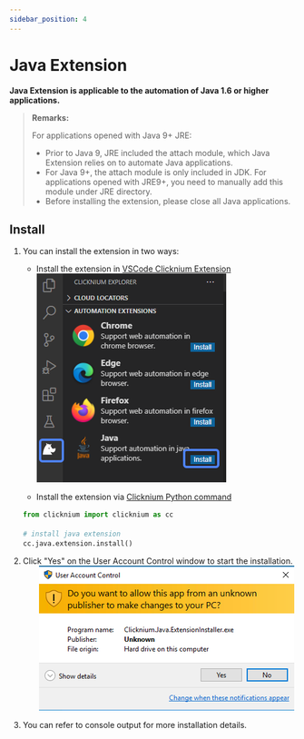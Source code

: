 ```yaml
---
sidebar_position: 4
---
```

# Java Extension

**Java Extension is applicable to the automation of Java 1.6 or higher applications.**

> **Remarks:**
>
> For applications opened with Java 9+ JRE:
>- Prior to Java 9, JRE included the attach module, which Java Extension relies on to automate Java applications.
>- For Java 9+, the attach module is only included in JDK. For applications opened with JRE9+, you need to manually add this module under JRE directory.
>- Before installing the extension, please close all Java applications.

## Install

1. You can install the extension in two ways:

    - Install the extension in [VSCode Clicknium Extension](./../../tutorial/vscode/vscode.md)  
        ![java extension install](../../img/java_ext_install.png)

    - Install the extension via [Clicknium Python command](./../../references/python/java/java.md)
    ```python
    from clicknium import clicknium as cc

    # install java extension
    cc.java.extension.install()
    ```

2. Click "Yes" on the User Account Control window to start the installation.  
   &emsp;&emsp;![java install admin confirm](../../img/java_extension_admin_confirm.png)


3. You can refer to console output for more installation details.
